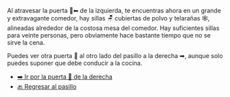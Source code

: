 Al atravesar la puerta 🚪⬅ de la izquierda, te encuentras ahora en un grande y extravagante comedor, hay sillas 🪑 cubiertas de polvo y telarañas 🕸, alineadas alrededor de la costosa mesa del comedor. Hay suficientes sillas para veinte personas, pero obviamente hace bastante tiempo que no se sirve la cena.

Puedes ver otra puerta 🚪 al otro lado del pasillo a la derecha ➡, aunque solo puedes suponer que debe conducir a la cocina.

- [➡️ Ir por la puerta 🚪 de la derecha](4.md)
- [🔙 Regresar al pasillo](2.md)
